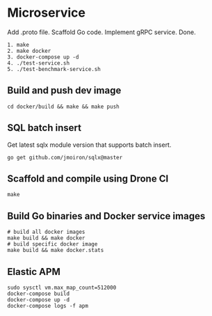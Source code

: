 # Microservice

Add .proto file. Scaffold Go code. Implement gRPC service. Done. 

```console
1. make
2. make docker
3. docker-compose up -d
4. ./test-service.sh
5. ./test-benchmark-service.sh
```

## Build and push dev image

```console
cd docker/build && make && make push
```

## SQL batch insert

Get latest sqlx module version that supports batch insert.

```console
go get github.com/jmoiron/sqlx@master
```

## Scaffold and compile using Drone CI

```console
make
```

## Build Go binaries and Docker service images

```console
# build all docker images
make build && make docker
# build specific docker image
make build && make docker.stats
```

## Elastic APM

```console
sudo sysctl vm.max_map_count=512000
docker-compose build
docker-compose up -d
docker-compose logs -f apm
```
